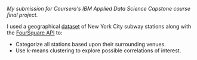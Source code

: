 _My submission for Coursera's IBM Applied Data Science Capstone course final project._

I used a geographical [dataset](./resources/NYC_Subway_Station_Coordinates.csv) of New York City subway stations 
along with the [FourSquare API](https://developer.foursquare.com/places) to:
* Categorize all stations based upon their surrounding venues.
* Use k-means clustering to explore possible correlations of interest.

